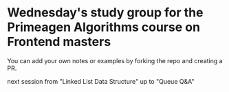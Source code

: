 # Wednesday's study group for the Primeagen Algorithms course on Frontend masters

You can add your own notes or examples by forking the repo and creating a PR.

next session from "Linked List Data Structure" up to "Queue Q&A"